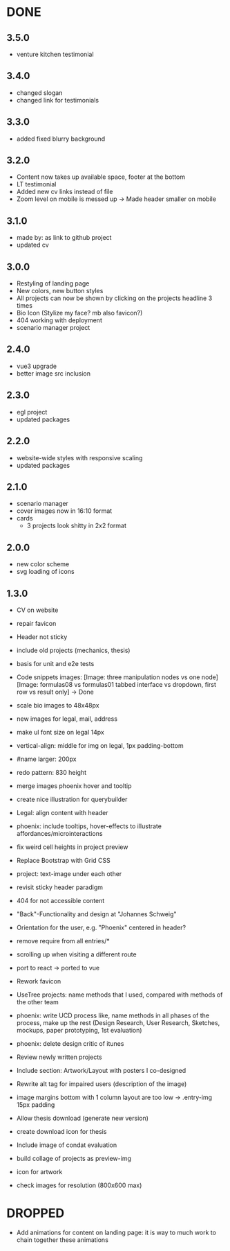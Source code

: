 
# DONE
## 3.5.0
- venture kitchen testimonial
## 3.4.0
- changed slogan
- changed link for testimonials
## 3.3.0
- added fixed blurry background 
## 3.2.0
- Content now takes up available space, footer at the bottom
- LT testimonial
- Added new cv links instead of file
- Zoom level on mobile is messed up -> Made header smaller on mobile
## 3.1.0
- made by: as link to github project
- updated cv
## 3.0.0
- Restyling of landing page
- New colors, new button styles
- All projects can now be shown by clicking on the projects headline 3 times
- Bio Icon (Stylize my face? mb also favicon?)
- 404 working with deployment
- scenario manager project
## 2.4.0
- vue3 upgrade 
- better image src inclusion
## 2.3.0
- egl project
- updated packages
## 2.2.0
- website-wide styles with responsive scaling
- updated packages
## 2.1.0
- scenario manager
- cover images now in 16:10 format
- cards
  - 3 projects look shitty in 2x2 format
## 2.0.0
- new color scheme
- svg loading of icons
## 1.3.0
- CV on website
- repair favicon
- Header not sticky
- include old projects (mechanics, thesis)
- basis for unit and e2e tests

- Code snippets images:
    [Image: three manipulation nodes vs one node]
    [Image: formulas08 vs formulas01 tabbed interface vs dropdown, first row vs result only] -> Done
- scale bio images to 48x48px
- new images for legal, mail, address
- make ul font size on legal 14px
- vertical-align: middle for img on legal, 1px padding-bottom
- #name larger: 200px
- redo pattern: 830 height
- merge images phoenix hover and tooltip
- create nice illustration for querybuilder
- Legal: align content with header
- phoenix: include tooltips, hover-effects to illustrate affordances/microinteractions
- fix weird cell heights in project preview
- Replace Bootstrap with Grid CSS
- project: text-image under each other
- revisit sticky header paradigm
- 404 for not accessible content
- "Back"-Functionality and design at "Johannes Schweig"
- Orientation for the user, e.g. "Phoenix" centered in header?
- remove require from all entries/*
- scrolling up when visiting a different route
- port to react -> ported to vue

- Rework favicon
- UseTree projects: name methods that I used, compared with methods of the other team
- phoenix: write UCD process like, name methods in all phases of the process, make up the rest (Design Research, User Research, Sketches, mockups, paper prototyping, 1st evaluation)
- phoenix: delete design critic of itunes
- Review newly written projects
- Include section: Artwork/Layout with posters I co-designed
- Rewrite alt tag for impaired users (description of the image)
- image margins bottom with 1 column layout are too low -> .entry-img 15px padding
- Allow thesis download (generate new version)
- create download icon for thesis
- Include image of condat evaluation
- build collage of projects as preview-img
- icon for artwork
- check images for resolution (800x600 max)

# DROPPED
- Add animations for content on landing page: it is way to much work to chain together these animations